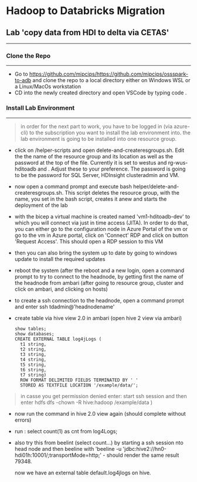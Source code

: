 # Hadoop to Databricks Migration

## Lab 'copy data from HDI to delta via CETAS'
---

### Clone the Repo
---
- Go to https://github.com/mipcips/https://github.com/mipcips/ossspark-to-adb and clone the repo to a local directory either on Windows WSL or a Linux/MacOs workstation
- CD into the newly created directory and open VSCode by typing code .


### Install Lab Environment
---

> in order for the next part to work, you have to be logged in (via azure-cli) to the subscription you want to install the lab environment into. the lab environment is going to be installed into one resource group. 

- click on /helper-scripts and open delete-and-createresgroups.sh. Edit the the name of the resource group and its location as well as the password at the top of the file. Currently it is set to westus and rg-wus-hditoadb and . Adjust these to your preference. The password is going to be the password for SQL Server, HDInsight clusteradmin and VM. 

- now open a command prompt and execute bash helper/delete-and-createresgroups.sh. This script deletes the resource group, with the name, you set in the bash script, creates it anew and starts the deployment of the lab

- with the bicep a virtual machine is created named 'vm1-hditoadb-dev' to which you will connect via just in time access (JITA). In order to do that, you can either go to the configuration node in Azure Portal of the vm or go to the vm in Azure portal, click on 'Connect' RDP and click on button 'Request Access'. This should open a RDP session to this VM

- then you can also bring the system up to date by going to windows update to install the required updates

- reboot the system (after the reboot and a new login, open a command prompt to try to connect to the headnode, by getting first the name of the headnode from ambari (after going to resource group, cluster and click on ambari, and clicking on hosts)

- to create a ssh connection to the headnode, open a command prompt and enter ssh tdadmin@'headnodename'

- create table via hive view 2.0 in ambari (open hive 2 view via ambari)
   
       
      show tables;
      show databases;
      CREATE EXTERNAL TABLE log4jLogs (
        t1 string,
        t2 string,
        t3 string,
        t4 string,
        t5 string,
        t6 string,
        t7 string)
        ROW FORMAT DELIMITED FIELDS TERMINATED BY ' '
        STORED AS TEXTFILE LOCATION '/example/data/';

>in casse you get permission denied enter: start ssh session and then enter hdfs dfs -chown -R hive:hadoop /example/data )

- now run the command in hive 2.0 view again (should complete without errors)

- run : select count(1) as cnt from log4Logs;

- also try this from beelint (select count...) by starting a ssh session nto head node and then beeline with 'beeline -u 'jdbc:hive2://hn0-hdi01h:10001/;transportMode=http;' - should render the same result 79348.


   now we have an external table default.log4jlogs on hive.



